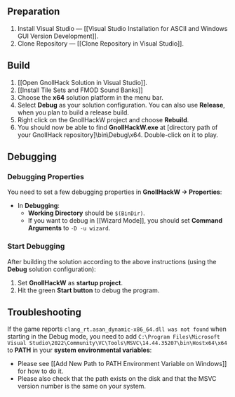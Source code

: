 ## Preparation

1. Install Visual Studio — [[Visual Studio Installation for ASCII and Windows GUI Version Development]].
2. Clone Repository — [[Clone Repository in Visual Studio]].

## Build

1. [[Open GnollHack Solution in Visual Studio]].
2. [[Install Tile Sets and FMOD Sound Banks]]
3. Choose the **x64** solution platform in the menu bar.
4. Select **Debug** as your solution configuration. You can also use **Release**, when you plan to build a release build.
5. Right click on the GnollHackW project and choose **Rebuild**.
6. You should now be able to find **GnollHackW.exe** at [directory path of your GnollHack repository]\bin\Debug\x64. Double-click on it to play.

## Debugging

### Debugging Properties

You need to set a few debugging properties in **GnollHackW → Properties**:

- In **Debugging**:
    - **Working Directory** should be `$(BinDir)`.
    - If you want to debug in [[Wizard Mode]], you should set **Command Arguments** to `-D -u wizard`.

### Start Debugging

After building the solution according to the above instructions (using the **Debug** solution configuration):

1. Set **GnollHackW** as **startup project**.
2. Hit the green **Start button** to debug the program.

## Troubleshooting

If the game reports `clang_rt.asan_dynamic-x86_64.dll was not found` when starting in the Debug mode, you need to add `C:\Program Files\Microsoft Visual Studio\2022\Community\VC\Tools\MSVC\14.44.35207\bin\Hostx64\x64` to **PATH** in your **system environmental variables**:

- Please see [[Add New Path to PATH Environment Variable on Windows]] for how to do it.
- Please also check that the path exists on the disk and that the MSVC version number is the same on your system.
